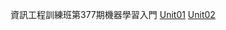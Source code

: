 資訊工程訓練班第377期機器學習入門
[Unit01](https://github.com/leonfan99/IMLP377/blob/master/Unit01_Crash%20Course%20on%20Python.ipynb)
[Unit02](https://github.com/leonfan99/IMLP377/tree/master/Unit02)
